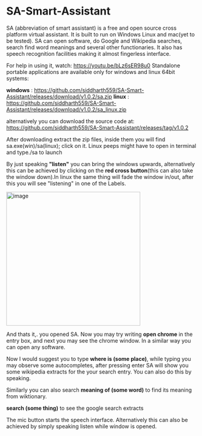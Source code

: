# SA-Smart-Assistant
SA (abbreviation of smart assistant) is a free and open source cross platform virtual assistant. It is built to run on Windows Linux and mac(yet to be tested). SA can open software, do Google and Wikipedia searches, search find word meanings and several other functionaries. It also has speech recognition facilities making it almost fingerless interface.

For help in using it, watch: https://youtu.be/bLz6sER98u0
Standalone portable applications are available only for windows and linux 64bit systems:

**windows** : https://github.com/siddharth559/SA-Smart-Assistant/releases/download/v1.0.2/sa.zip
**linux** : https://github.com/siddharth559/SA-Smart-Assistant/releases/download/v1.0.2/sa_linux.zip

alternatively you can download the source code at: https://github.com/siddharth559/SA-Smart-Assistant/releases/tag/v1.0.2 

After downloading extract the zip files, inside them you will find sa.exe(win)/sa(linux); click on it. Linux peeps might have to open in terminal and type./sa to launch

By just speaking **"listen"** you can bring the windows upwards, alternatively this can be achieved by clicking on the **red cross button**(this can also take the window down).In linux the same thing will fade the window in/out, after this you will see "listening" in one of the Labels. 

<img width="353" alt="image" src="https://user-images.githubusercontent.com/58662708/158878385-c21d6a05-8c0d-4bc1-9596-29d907349a89.png">

And thats it,. you opened SA. Now you may try writing **open chrome** in the entry box, and next you may see the chrome window. In a similar way you can open any software.

Now I would suggest you to type **where is (some place)**, while typing you may observe some autocompletes, after pressing enter SA will show you some wikipedia extracts for the your search entry. You can also do this by speaking. 

Similarly you can also search **meaning of (some word)** to find its meaning from wiktionary.

**search (some thing)** to see the google search extracts

The mic button starts the speech interface. Alternatively this can also be achieved by simply speaking listen while window is opened.
